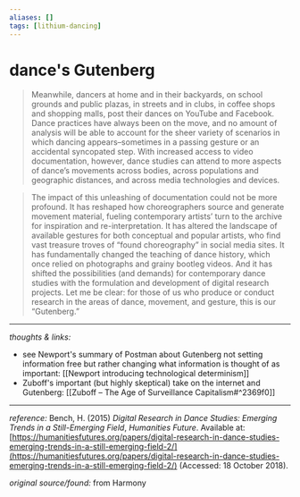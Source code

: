 ```yaml
---
aliases: []
tags: [lithium-dancing]
---
```


# dance's Gutenberg

>Meanwhile, dancers at home and in their backyards, on school grounds and public plazas, in streets and in clubs, in coffee shops and shopping malls, post their dances on YouTube and Facebook. Dance practices have always been on the move, and no amount of analysis will be able to account for the sheer variety of scenarios in which dancing appears–sometimes in a passing gesture or an accidental syncopated step. With increased access to video documentation, however, dance studies can attend to more aspects of dance’s movements across bodies, across populations and geographic distances, and across media technologies and devices.

>The impact of this unleashing of documentation could not be more profound. It has reshaped how choreographers source and generate movement material, fueling contemporary artists’ turn to the archive for inspiration and re-interpretation. It has altered the landscape of available gestures for both conceptual and popular artists, who find vast treasure troves of “found choreography” in social media sites. It has fundamentally changed the teaching of dance history, which once relied on photographs and grainy bootleg videos. And it has shifted the possibilities (and demands) for contemporary dance studies with the formulation and development of digital research projects. Let me be clear: for those of us who produce or conduct research in the areas of dance, movement, and gesture, this is our “Gutenberg.”

---

_thoughts & links:_

- see Newport's summary of Postman about Gutenberg not setting information free but rather changing what information is thought of as important: [[Newport introducing technological determinism]]
- Zuboff's important (but highly skeptical) take on the internet and Gutenberg: [[Zuboff – The Age of Surveillance Capitalism#^2369f0]]

---

_reference:_ Bench, H. (2015) _Digital Research in Dance Studies: Emerging Trends in a Still-Emerging Field_, _Humanities Future_. Available at: [https://humanitiesfutures.org/papers/digital-research-in-dance-studies-emerging-trends-in-a-still-emerging-field-2/](https://humanitiesfutures.org/papers/digital-research-in-dance-studies-emerging-trends-in-a-still-emerging-field-2/) (Accessed: 18 October 2018).

_original source/found:_ from Harmony